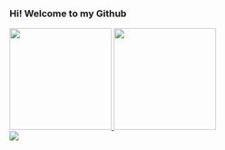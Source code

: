 <h3> Hi! Welcome to my Github</h3>

<div>
   <a href="https://github.com/Ruth97">
   <img height="180em" src="https://github-readme-stats.vercel.app/api?username=Ruth97&show_icons=true&theme=dark&include_all_commits=true&count_private=true"/>
   <img height="180em" src="https://github-readme-stats.vercel.app/api/top-langs/?username=Ruth97&layout=compact&langs_count=6&theme=dark"/>
</div>

<div>
  <a href="https://www.linkedin.com/in/ruth-martins-5573581a2/" target="_blank"><img src="https://img.shields.io/badge/-LinkedIn-%230077B5?style=for-the-badge&logo=linkedin&logoColor=white" target="_blank"></a>
</div>
